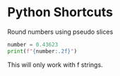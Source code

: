# Python Shortcuts
Round numbers using pseudo slices
```python
number = 0.43623
print(f"{number:.2f}")
```

This will only work with f strings.